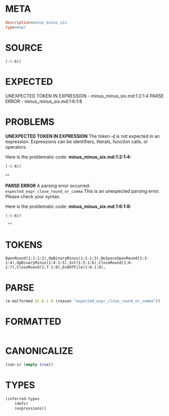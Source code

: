 # META
~~~ini
description=minus_minus_six
type=expr
~~~
# SOURCE
~~~roc
(-(-6))
~~~
# EXPECTED
UNEXPECTED TOKEN IN EXPRESSION - minus_minus_six.md:1:2:1:4
PARSE ERROR - minus_minus_six.md:1:6:1:8
# PROBLEMS
**UNEXPECTED TOKEN IN EXPRESSION**
The token **-(** is not expected in an expression.
Expressions can be identifiers, literals, function calls, or operators.

Here is the problematic code:
**minus_minus_six.md:1:2:1:4:**
```roc
(-(-6))
```
 ^^


**PARSE ERROR**
A parsing error occurred: `expected_expr_close_round_or_comma`
This is an unexpected parsing error. Please check your syntax.

Here is the problematic code:
**minus_minus_six.md:1:6:1:8:**
```roc
(-(-6))
```
     ^^


# TOKENS
~~~zig
OpenRound(1:1-1:2),OpBinaryMinus(1:2-1:3),NoSpaceOpenRound(1:3-1:4),OpBinaryMinus(1:4-1:5),Int(1:5-1:6),CloseRound(1:6-1:7),CloseRound(1:7-1:8),EndOfFile(1:8-1:8),
~~~
# PARSE
~~~clojure
(e-malformed @1.6-1.8 (reason "expected_expr_close_round_or_comma"))
~~~
# FORMATTED
~~~roc

~~~
# CANONICALIZE
~~~clojure
(can-ir (empty true))
~~~
# TYPES
~~~clojure
(inferred-types
	(defs)
	(expressions))
~~~
